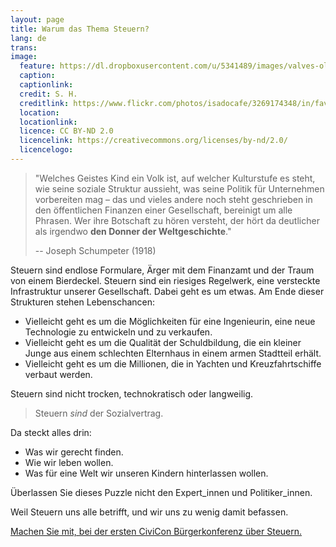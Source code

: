 ```yaml
---
layout: page
title: Warum das Thema Steuern?
lang: de
trans:
image:
  feature: https://dl.dropboxusercontent.com/u/5341489/images/valves-old-2_crop.jpg  
  caption:
  captionlink:
  credit: S. H.
  creditlink: https://www.flickr.com/photos/isadocafe/3269174348/in/faves-93207791@N02/
  location:
  locationlink:
  licence: CC BY-ND 2.0
  licencelink: https://creativecommons.org/licenses/by-nd/2.0/
  licencelogo:
---
```


> "Welches Geistes Kind ein Volk ist, auf welcher Kulturstufe es steht, wie seine soziale Struktur aussieht, was seine Politik für Unternehmen vorbereiten mag – das und vieles andere noch steht geschrieben in den öffentlichen Finanzen einer Gesellschaft, bereinigt um alle Phrasen.
> Wer ihre Botschaft zu hören versteht, der hört da deutlicher als irgendwo **den Donner der Weltgeschichte**."
>
> -- Joseph Schumpeter (1918)

Steuern sind endlose Formulare, Ärger mit dem Finanzamt und der Traum von einem Bierdeckel.
Steuern sind ein riesiges Regelwerk, eine versteckte Infrastruktur unserer Gesellschaft.
Dabei geht es um etwas.
Am Ende dieser Strukturen stehen Lebenschancen:

- Vielleicht geht es um die Möglichkeiten für eine Ingenieurin, eine neue Technologie zu entwickeln und zu verkaufen.
- Vielleicht geht es um die Qualität der Schuldbildung, die ein kleiner Junge aus einem schlechten Elternhaus in einem armen Stadtteil erhält.
- Vielleicht geht es um die Millionen, die in Yachten und Kreuzfahrtschiffe verbaut werden.

Steuern sind nicht trocken, technokratisch oder langweilig.

> Steuern *sind* der Sozialvertrag.

Da steckt alles drin:

- Was wir gerecht finden.
- Wie wir leben wollen.
- Was für eine Welt wir unseren Kindern hinterlassen wollen.

<div markdown="0"><a class="btn btn-danger">Überlassen Sie dieses Puzzle nicht den Expert_innen und Politiker_innen.</a></div>

Weil Steuern uns alle betrifft, und wir uns zu wenig damit befassen.

<div markdown="0"><a href="/mitmachen/" class="btn btn-success">Machen Sie mit, bei der ersten CiviCon Bürgerkonferenz über Steuern.</a></div>
